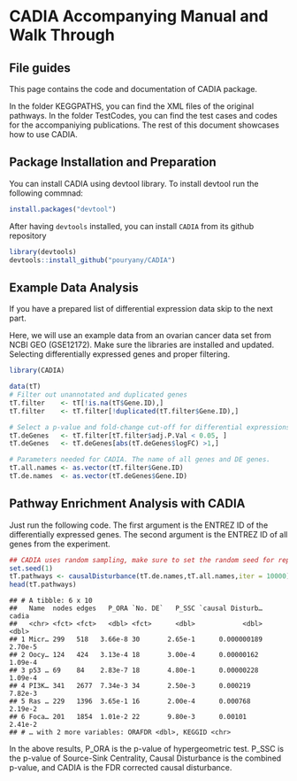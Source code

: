CADIA Accompanying Manual and Walk Through
================

File guides
-----------

This page contains the code and documentation of CADIA package.

In the folder KEGGPATHS, you can find the XML files of the original pathways. In the folder TestCodes, you can find the test cases and codes for the accompaniying publications. The rest of this document showcases how to use CADIA.

Package Installation and Preparation
------------------------------------

You can install CADIA using devtool library. To install devtool run the following commnad:

``` r
install.packages("devtool")
```

After having `devtools` installed, you can install `CADIA` from its github repository

``` r
library(devtools)
devtools::install_github("pouryany/CADIA")
```

Example Data Analysis
---------------------

If you have a prepared list of differential expression data skip to the next part.

Here, we will use an example data from an ovarian cancer data set from NCBI GEO (GSE12172). Make sure the libraries are installed and updated. Selecting differentially expressed genes and proper filtering.

``` r
library(CADIA)

data(tT)
# Filter out unannotated and duplicated genes
tT.filter    <- tT[!is.na(tT$Gene.ID),]
tT.filter    <- tT.filter[!duplicated(tT.filter$Gene.ID),]

# Select a p-value and fold-change cut-off for differential expressions
tT.deGenes   <- tT.filter[tT.filter$adj.P.Val < 0.05, ]
tT.deGenes   <- tT.deGenes[abs(tT.deGenes$logFC) >1,]

# Parameters needed for CADIA. The name of all genes and DE genes.
tT.all.names <- as.vector(tT.filter$Gene.ID)
tT.de.names  <- as.vector(tT.deGenes$Gene.ID)
```

Pathway Enrichment Analysis with CADIA
--------------------------------------

Just run the following code. The first argument is the ENTREZ ID of the differentially expressed genes. The second argument is the ENTREZ ID of all genes from the experiment.

``` r
## CADIA uses random sampling, make sure to set the random seed for reproducing
set.seed(1)
tT.pathways <- causalDisturbance(tT.de.names,tT.all.names,iter = 10000)
head(tT.pathways)
```

    ## # A tibble: 6 x 10
    ##   Name  nodes edges   P_ORA `No. DE`   P_SSC `causal Disturb…   cadia
    ##   <chr> <fct> <fct>   <dbl> <fct>      <dbl>            <dbl>   <dbl>
    ## 1 Micr… 299   518   3.66e-8 30       2.65e-1      0.000000189 2.70e-5
    ## 2 Oocy… 124   424   3.13e-4 18       3.00e-4      0.00000162  1.09e-4
    ## 3 p53 … 69    84    2.83e-7 18       4.80e-1      0.00000228  1.09e-4
    ## 4 PI3K… 341   2677  7.34e-3 34       2.50e-3      0.000219    7.82e-3
    ## 5 Ras … 229   1396  3.65e-1 16       2.00e-4      0.000768    2.19e-2
    ## 6 Foca… 201   1854  1.01e-2 22       9.80e-3      0.00101     2.41e-2
    ## # … with 2 more variables: ORAFDR <dbl>, KEGGID <chr>

In the above results, P\_ORA is the p-value of hypergeometric test. P\_SSC is the p-value of Source-Sink Centrality, Causal Disturbance is the combined p-value, and CADIA is the FDR corrected causal disturbance.
